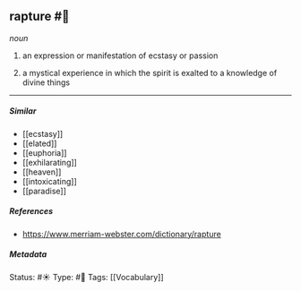 ## rapture #🧠 

_noun_

1. an expression or manifestation of ecstasy or passion

2. a mystical experience in which the spirit is exalted to a knowledge of divine things

___
##### Similar
-   [[ecstasy]]
-   [[elated]]
-   [[euphoria]]
-   [[exhilarating]]
-   [[heaven]]
-   [[intoxicating]] 
-   [[paradise]]

##### References 
- https://www.merriam-webster.com/dictionary/rapture


##### Metadata
Status: #☀️ 
Type: #🔵 
Tags: [[Vocabulary]]